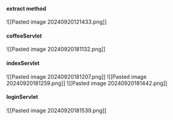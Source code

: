 
#### extract method

![[Pasted image 20240920121433.png]]


#### coffeeServlet
![[Pasted image 20240920181132.png]]

#### indexServlet

![[Pasted image 20240920181207.png]]
![[Pasted image 20240920181259.png]]
![[Pasted image 20240920181442.png]]
#### loginServlet
![[Pasted image 20240920181539.png]]